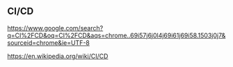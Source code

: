 ## CI/CD

https://www.google.com/search?q=CI%2FCD&oq=CI%2FCD&aqs=chrome..69i57j6j0l4j69i61j69i58.1503j0j7&sourceid=chrome&ie=UTF-8

https://en.wikipedia.org/wiki/CI/CD
